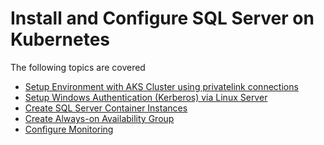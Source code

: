 # Install and Configure SQL Server on Kubernetes

The following topics are covered

* [Setup Environment with AKS Cluster using privatelink connections](./modules/setup.md)
* [Setup Windows Authentication (Kerberos) via Linux Server](./modules/kerberos.md)
* [Create SQL Server Container Instances]()
* [Create Always-on Availability Group]()
* [Configure Monitoring]()
